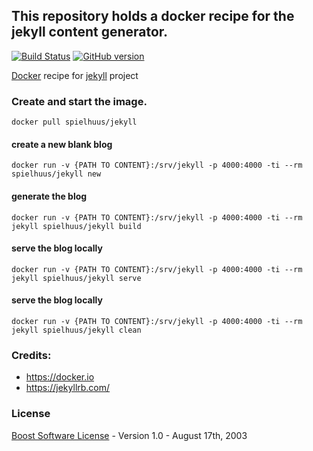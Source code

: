 ## This repository holds a docker recipe for the jekyll content generator.

[![Build Status](https://travis-ci.org/spielhuus/docker-toolchain.svg?branch=master)](https://travis-ci.org/spielhuus/docker-toolchain)
[![GitHub version](https://badge.fury.io/gh/spielhuus%2Fdocker-toolchain.svg)](https://hub.docker.com/r/spielhuus/docker-toolchain)

[Docker](https://docker.io) recipe for [jekyll](https://jekyllrb.com/) project

### Create and start the image.

```
docker pull spielhuus/jekyll
```

#### create a new blank blog

```
docker run -v {PATH TO CONTENT}:/srv/jekyll -p 4000:4000 -ti --rm spielhuus/jekyll new
```

#### generate the blog

```
docker run -v {PATH TO CONTENT}:/srv/jekyll -p 4000:4000 -ti --rm jekyll spielhuus/jekyll build
```

#### serve the blog locally

```
docker run -v {PATH TO CONTENT}:/srv/jekyll -p 4000:4000 -ti --rm jekyll spielhuus/jekyll serve
```

#### serve the blog locally

```
docker run -v {PATH TO CONTENT}:/srv/jekyll -p 4000:4000 -ti --rm jekyll spielhuus/jekyll clean
```

### Credits:

* https://docker.io
* https://jekyllrb.com/


### License

[Boost Software License](http://www.boost.org/LICENSE_1_0.txt) - Version 1.0 - August 17th, 2003

